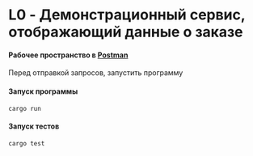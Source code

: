 # L0 - Демонстрационный сервис, отображающий данные о заказе

#### Рабочее пространство в [Postman](https://www.postman.com/descent-module-astronaut-13395016/a2ae1852-b616-4e32-8f04-13f83de17086/request/ga75tmr/get-orders "Postman")
Перед отправкой запросов, запустить программу

#### Запуск программы
`cargo run`

#### Запуск тестов
`cargo test`
